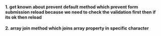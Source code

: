 
#### 1. get known about prevent default method which prevent form submission reload because we need to check the validation first  then if its ok then reload
#### 2. array join method which joins array property in specific character
